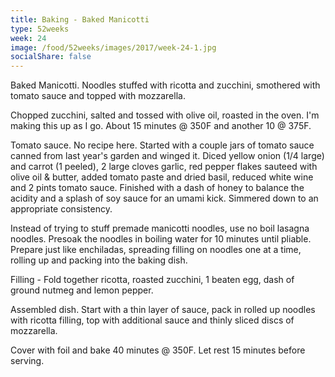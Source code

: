 ```yaml
---
title: Baking - Baked Manicotti
type: 52weeks
week: 24
image: /food/52weeks/images/2017/week-24-1.jpg
socialShare: false
---
```

Baked Manicotti. Noodles stuffed with ricotta and zucchini, smothered with tomato sauce and topped with mozzarella.

Chopped zucchini, salted and tossed with olive oil, roasted in the oven.  I'm making this up as I go.  About 15 minutes @ 350F and another 10 @ 375F.

Tomato sauce.  No recipe here.  Started with a couple jars of tomato sauce canned from last year's garden and winged it. Diced yellow onion (1/4 large) and carrot (1 peeled), 2 large cloves garlic, red pepper flakes sauteed with olive oil & butter, added tomato paste and dried basil, reduced white wine and 2 pints tomato sauce.  Finished with a dash of honey to balance the acidity and a splash of soy sauce for an umami kick.  Simmered down to an appropriate consistency.

Instead of trying to stuff premade manicotti noodles, use no boil lasagna noodles.  Presoak the noodles in boiling water for 10 minutes until pliable.  Prepare just like enchiladas, spreading filling on noodles one at a time, rolling up and packing into the baking dish.

Filling - Fold together ricotta, roasted zucchini, 1 beaten egg, dash of ground nutmeg and lemon pepper.

Assembled dish.  Start with a thin layer of sauce, pack in rolled up noodles with ricotta filling, top with additional sauce and thinly sliced discs of mozzarella.

Cover with foil and bake 40 minutes @ 350F.  Let rest 15 minutes before serving.

